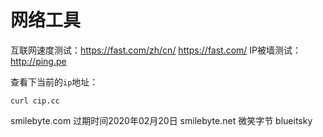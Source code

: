 # 网络工具

互联网速度测试：https://fast.com/zh/cn/ https://fast.com/
IP被墙测试：http://ping.pe

查看下当前的`ip`地址：

```
curl cip.cc
```

smilebyte.com 过期时间2020年02月20日
smilebyte.net 微笑字节
blueitsky

